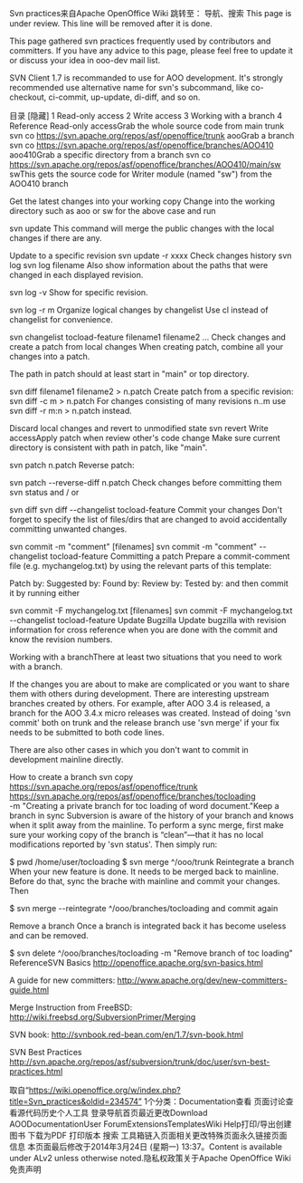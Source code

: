 Svn practices来自Apache OpenOffice Wiki
跳转至： 导航、搜索
This page is under review. This line will be removed after it is done. 

This page gathered svn practices frequently used by contributors and committers. If you have any advice to this page, please feel free to update it or discuss your idea in ooo-dev mail list. 

SVN Client 1.7 is recommanded to use for AOO development. It's strongly recommended use alternative name for svn's subcommand, like co-checkout, ci-commit, up-update, di-diff, and so on. 

目录 [隐藏] 
1 Read-only access
2 Write access
3 Working with a branch
4 Reference
Read-only accessGrab the whole source code from main trunk 
svn co https://svn.apache.org/repos/asf/openoffice/trunk aooGrab a branch 
svn co https://svn.apache.org/repos/asf/openoffice/branches/AOO410 aoo410Grab a specific directory from a branch 
svn co https://svn.apache.org/repos/asf/openoffice/branches/AOO410/main/sw swThis gets the source code for Writer module (named "sw") from the AOO410 branch 

Get the latest changes into your working copy 
Change into the working directory such as aoo or sw for the above case and run 

svn update
This command will merge the public changes with the local changes if there are any. 

Update to a specific revision 
svn update -r xxxx
Check changes history 
svn log
svn log filename
Also show information about the paths that were changed in each displayed revision. 

svn log -v
Show for specific revision. 

svn log -r m
Organize logical changes by changelist 
Use cl instead of changelist for convenience. 

svn changelist tocload-feature filename1 filename2 ...
Check changes and create a patch from local changes 
When creating patch, combine all your changes into a patch. 

The path in patch should at least start in "main" or top directory. 

svn diff filename1 filename2 > n.patch
Create patch from a specific revision: 
svn diff -c m > n.patch
For changes consisting of many revisions n..m use 
svn diff -r m:n > n.patch
instead. 

Discard local changes and revert to unmodified state 
svn revert
Write accessApply patch when review other's code change 
Make sure current directory is consistent with path in patch, like "main". 

svn patch n.patch
Reverse patch: 

svn patch --reverse-diff n.patch
Check changes before committing them 
svn status
and / or 

svn diff
svn diff --changelist tocload-feature
Commit your changes 
Don't forget to specify the list of files/dirs that are changed to avoid accidentally committing unwanted changes. 

svn commit -m "comment" [filenames]
svn commit -m "comment" --changelist tocload-feature
Committing a patch 
Prepare a commit-comment file (e.g. mychangelog.txt) by using the relevant parts of this template: 

  Patch by:
  Suggested by:
  Found by:
  Review by:
  Tested by:
and then commit it by running either 

svn commit -F mychangelog.txt [filenames]
svn commit -F mychangelog.txt --changelist tocload-feature
Update Bugzilla 
Update bugzilla with revision information for cross reference when you are done with the commit and know the revision numbers. 

Working with a branchThere at least two situations that you need to work with a branch. 

If the changes you are about to make are complicated or you want to share them with others during development. 
There are interesting upstream branches created by others. For example, after AOO 3.4 is released, a branch for the AOO 3.4.x micro releases was created. 
Instead of doing 'svn commit' both on trunk and the release branch use 'svn merge' if your fix needs to be submitted to both code lines. 

There are also other cases in which you don't want to commit in development mainline directly. 

How to create a branch 
 svn copy https://svn.apache.org/repos/asf/openoffice/trunk  \
           https://svn.apache.org/repos/asf/openoffice/branches/tocloading \
      -m "Creating a private branch for toc loading of word document."Keep a branch in sync 
Subversion is aware of the history of your branch and knows when it split away from the mainline. To perform a sync merge, first make sure your working copy of the branch is “clean”—that it has no local modifications reported by 'svn status'. Then simply run: 

$ pwd
/home/user/tocloading 
$ svn merge ^/ooo/trunk
Reintegrate a branch 
When your new feature is done. It needs to be merged back to mainline. Before do that, sync the brache with mainline and commit your changes. Then 

$ svn merge --reintegrate ^/ooo/branches/tocloading
and commit again 

Remove a branch 
Once a branch is integrated back it has become useless and can be removed. 

$ svn delete ^/ooo/branches/tocloading -m "Remove branch of toc loading"
ReferenceSVN Basics http://openoffice.apache.org/svn-basics.html 

A guide for new committers: http://www.apache.org/dev/new-committers-guide.html 

Merge Instruction from FreeBSD: http://wiki.freebsd.org/SubversionPrimer/Merging 

SVN book: http://svnbook.red-bean.com/en/1.7/svn-book.html 

SVN Best Practices http://svn.apache.org/repos/asf/subversion/trunk/doc/user/svn-best-practices.html 

取自“https://wiki.openoffice.org/w/index.php?title=Svn_practices&oldid=234574”
1个分类：Documentation查看
页面讨论查看源代码历史个人工具
登录导航首页最近更改Download AOODocumentationUser ForumExtensionsTemplatesWiki Help打印/导出创建图书
下载为PDF
打印版本
搜索
     工具箱链入页面相关更改特殊页面永久链接页面信息  本页面最后修改于2014年3月24日 (星期一) 13:37。Content is available under ALv2 unless otherwise noted.隐私权政策关于Apache OpenOffice Wiki免责声明
